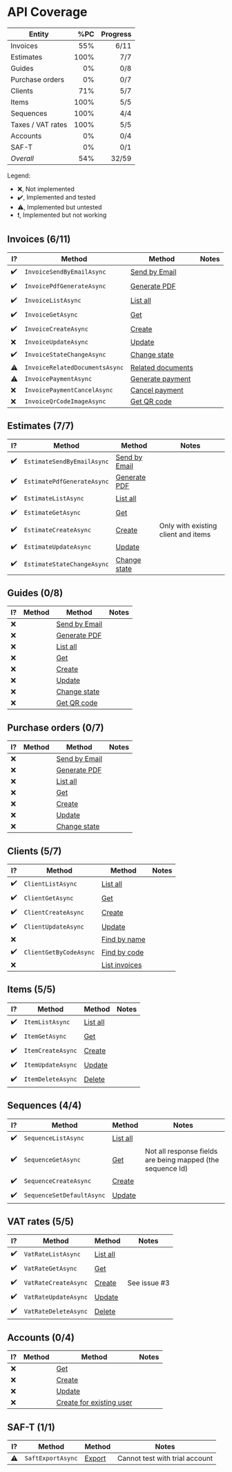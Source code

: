 ﻿API Coverage
===============================================================================

| Entity            | %PC  | Progress |
|-------------------|-----:|---------:|
| Invoices          |  55% | 6/11     |
| Estimates         | 100% | 7/7      |
| Guides            |   0% | 0/8      |
| Purchase orders   |   0% | 0/7      |
| Clients           |  71% | 5/7      |
| Items             | 100% | 5/5      |
| Sequences         | 100% | 4/4      |
| Taxes / VAT rates | 100% | 5/5      |
| Accounts          |   0% | 0/4      |
| SAF-T             |   0% | 0/1      |
| *Overall*         |  54% | 32/59    |


Legend:
* ❌, Not implemented
* ✔️, Implemented and tested
* ⚠️, Implemented but untested
* ❗, Implemented but not working


Invoices (6/11)
-------------------------------------------------------------------------------

| I? | Method            | Method                                      | Notes |
|----|-------------------|---------------------------------------------|-------|
| ✔️ | `InvoiceSendByEmailAsync`      | [Send by Email](https://www.invoicexpress.com/api-v2/invoices/send-by-email) |
| ✔️ | `InvoicePdfGenerateAsync`      | [Generate PDF](https://www.invoicexpress.com/api-v2/invoices/generate-pdf) |
| ✔️ | `InvoiceListAsync`             | [List all](https://www.invoicexpress.com/api-v2/invoices/list-all) |
| ✔️ | `InvoiceGetAsync`              | [Get](https://www.invoicexpress.com/api-v2/invoices/get) |
| ✔️ | `InvoiceCreateAsync`           | [Create](https://www.invoicexpress.com/api-v2/invoices/create) |
| ❌ | `InvoiceUpdateAsync`           | [Update](https://www.invoicexpress.com/api-v2/invoices/update) |
| ✔️ | `InvoiceStateChangeAsync`      | [Change state](https://www.invoicexpress.com/api-v2/invoices/change-state) |
| ⚠️ | `InvoiceRelatedDocumentsAsync` | [Related documents](https://www.invoicexpress.com/api-v2/invoices/related-documents) |
| ⚠️ | `InvoicePaymentAsync`          | [Generate payment](https://www.invoicexpress.com/api-v2/invoices/generate-payment) |
| ❌ | `InvoicePaymentCancelAsync`    | [Cancel payment](https://www.invoicexpress.com/api-v2/invoices/cancel-payment) |
| ❌ | `InvoiceQrCodeImageAsync`      | [Get QR code](https://www.invoicexpress.com/api-v2/invoices/get-qrcode) |


Estimates (7/7)
-------------------------------------------------------------------------------

| I? | Method            | Method                                      | Notes |
|----|-------------------|---------------------------------------------|-------|
| ✔️ | `EstimateSendByEmailAsync` | [Send by Email](https://www.invoicexpress.com/api-v2/estimates/send-by-email-1) |
| ✔️ | `EstimatePdfGenerateAsync` | [Generate PDF](https://www.invoicexpress.com/api-v2/estimates/generate-pdf-1) |
| ✔️ | `EstimateListAsync`        | [List all](https://www.invoicexpress.com/api-v2/estimates/list-all-1) |
| ✔️ | `EstimateGetAsync`         | [Get](https://www.invoicexpress.com/api-v2/estimates/get-1) |
| ✔️ | `EstimateCreateAsync`      | [Create](https://www.invoicexpress.com/api-v2/estimates/create-1) | Only with existing client and items
| ✔️ | `EstimateUpdateAsync`      | [Update](https://www.invoicexpress.com/api-v2/estimates/update-1) |
| ✔️ | `EstimateStateChangeAsync` | [Change state](https://www.invoicexpress.com/api-v2/estimates/change-state-1) |


Guides (0/8)
-------------------------------------------------------------------------------

| I? | Method            | Method                                      | Notes |
|----|-------------------|---------------------------------------------|-------|
| ❌ | | [Send by Email](https://www.invoicexpress.com/api-v2/guides/send-by-email-2) |
| ❌ | | [Generate PDF](https://www.invoicexpress.com/api-v2/guides/generate-pdf-2) |
| ❌ | | [List all](https://www.invoicexpress.com/api-v2/guides/list-all-2) |
| ❌ | | [Get](https://www.invoicexpress.com/api-v2/guides/get-2) |
| ❌ | | [Create](https://www.invoicexpress.com/api-v2/guides/create-2) |
| ❌ | | [Update](https://www.invoicexpress.com/api-v2/guides/update-2) |
| ❌ | | [Change state](https://www.invoicexpress.com/api-v2/guides/change-state-2) |
| ❌ | | [Get QR code](https://www.invoicexpress.com/api-v2/guides/get-qrcode-2) |


Purchase orders (0/7)
-------------------------------------------------------------------------------

| I? | Method            | Method                                      | Notes |
|----|-------------------|---------------------------------------------|-------|
| ❌ | | [Send by Email](https://www.invoicexpress.com/api-v2/purchase-orders/send-by-email-3) |
| ❌ | | [Generate PDF](https://www.invoicexpress.com/api-v2/purchase-orders/generate-pdf-3) |
| ❌ | | [List all](https://www.invoicexpress.com/api-v2/purchase-orders/list-all-3) |
| ❌ | | [Get](https://www.invoicexpress.com/api-v2/purchase-orders/get-3) |
| ❌ | | [Create](https://www.invoicexpress.com/api-v2/purchase-orders/create-3) |
| ❌ | | [Update](https://www.invoicexpress.com/api-v2/purchase-orders/update-3) |
| ❌ | | [Change state](https://www.invoicexpress.com/api-v2/purchase-orders/change-state-3) |


Clients (5/7)
-------------------------------------------------------------------------------

| I? | Method                | Method                                  | Notes |
|----|-----------------------|-----------------------------------------|-------|
| ✔️ | `ClientListAsync`      | [List all](https://www.invoicexpress.com/api-v2/clients/list-all-4) |
| ✔️ | `ClientGetAsync`       | [Get](https://www.invoicexpress.com/api-v2/clients/get-4) |
| ✔️ | `ClientCreateAsync`    | [Create](https://www.invoicexpress.com/api-v2/clients/create-4) |
| ✔️ | `ClientUpdateAsync`    | [Update](https://www.invoicexpress.com/api-v2/clients/update-4) |
| ❌ |                       | [Find by name](https://www.invoicexpress.com/api-v2/clients/find-by-name) |
| ✔️ | `ClientGetByCodeAsync` | [Find by code](https://www.invoicexpress.com/api-v2/clients/find-by-code) |
| ❌ |                       | [List invoices](https://www.invoicexpress.com/api-v2/clients/list-invoices) |


Items (5/5)
-------------------------------------------------------------------------------

| I? | Method            | Method                                      | Notes |
|----|-------------------|---------------------------------------------|-------|
| ✔️ | `ItemListAsync`   | [List all](https://www.invoicexpress.com/api-v2/items/list-all-5) |
| ✔️ | `ItemGetAsync`    | [Get](https://www.invoicexpress.com/api-v2/items/get-5) |
| ✔️ | `ItemCreateAsync` | [Create](https://www.invoicexpress.com/api-v2/items/create-5) |
| ✔️ | `ItemUpdateAsync` | [Update](https://www.invoicexpress.com/api-v2/items/update-5) |
| ✔️ | `ItemDeleteAsync` | [Delete](https://www.invoicexpress.com/api-v2/items/delete) |


Sequences (4/4)
-------------------------------------------------------------------------------

| I? | Method                    | Method                              | Notes |
|----|---------------------------|-------------------------------------|-------|
| ✔️ | `SequenceListAsync`       | [List all](https://www.invoicexpress.com/api-v2/sequences/list-all-6) |
| ✔️ | `SequenceGetAsync`        | [Get](https://www.invoicexpress.com/api-v2/sequences/get-6) | Not all response fields are being mapped (the sequence Id)
| ✔️ | `SequenceCreateAsync`     | [Create](https://www.invoicexpress.com/api-v2/sequences/create-6) |
| ✔️ | `SequenceSetDefaultAsync` | [Update](https://www.invoicexpress.com/api-v2/sequences/update-6) |


VAT rates (5/5)
-------------------------------------------------------------------------------

| I? | Method               | Method                                   | Notes |
|----|----------------------|------------------------------------------|-------|
| ✔️ | `VatRateListAsync`   | [List all](https://www.invoicexpress.com/api-v2/taxes/list-all-7) |
| ✔️ | `VatRateGetAsync`    | [Get](https://www.invoicexpress.com/api-v2/taxes/get-7) |
| ✔️ | `VatRateCreateAsync` | [Create](https://www.invoicexpress.com/api-v2/taxes/create-7) | See issue #3
| ✔️ | `VatRateUpdateAsync` | [Update](https://www.invoicexpress.com/api-v2/taxes/update-7) |
| ✔️ | `VatRateDeleteAsync` | [Delete](https://www.invoicexpress.com/api-v2/taxes/delete-7) |


Accounts (0/4)
-------------------------------------------------------------------------------

| I? | Method            | Method                                      | Notes |
|----|-------------------|---------------------------------------------|-------|
| ❌ | | [Get](https://www.invoicexpress.com/api-v2/accounts/get-8) |
| ❌ | | [Create](https://www.invoicexpress.com/api-v2/accounts/create-8) |
| ❌ | | [Update](https://www.invoicexpress.com/api-v2/accounts/update-8) |
| ❌ | | [Create for existing user](https://www.invoicexpress.com/api-v2/accounts/create-for-existing-user) |


SAF-T (1/1)
-------------------------------------------------------------------------------

| I? | Method            | Method                                      | Notes |
|----|-------------------|---------------------------------------------|-------|
| ⚠️ | `SaftExportAsync` | [Export](https://www.invoicexpress.com/api-v2/saf-t/export-saft) | Cannot test with trial account |

